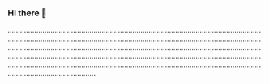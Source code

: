 ### Hi there 👋

.......................................................................................................................................................................................................................................................................................................................................................................................................................................................................................................................................................................................................................................................................................